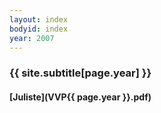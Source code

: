 ```yaml
---
layout: index
bodyid: index
year: 2007
---
```


### {{ site.subtitle[page.year] }}

#### [Juliste](VVP{{ page.year }}.pdf)
